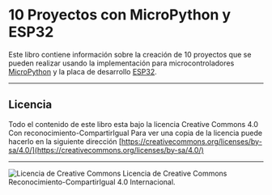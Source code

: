 # 10 Proyectos con MicroPython y ESP32

Este libro contiene información sobre la creación de 10 proyectos que se pueden realizar usando la implementación para microcontroladores [MicroPython](https://micropython.org/) y la placa de desarrollo [ESP32](http://esp32.net/).

---

## Licencia

Todo el contenido de este libro esta bajo la licencia Creative Commons 4.0 Con reconocimiento-CompartirIgual Para ver una copia de la licencia puede hacerlo en la siguiente dirección [https://creativecommons.org/licenses/by-sa/4.0/](https://creativecommons.org/licenses/by-sa/4.0/)

---

![Licencia de Creative Commons](https://i.creativecommons.org/l/by-sa/4.0/88x31.png) Licencia de Creative Commons Reconocimiento-CompartirIgual 4.0 Internacional</a>.
